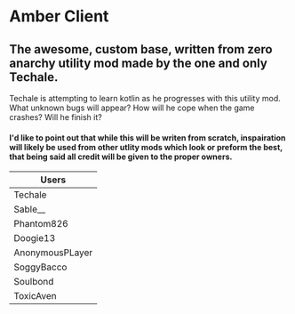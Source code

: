 # Amber Client
## The awesome, custom base, written from zero anarchy utility mod made by the one and only Techale.
Techale is attempting to learn kotlin as he progresses with this utility mod. What unknown bugs will appear? How will he cope when the game crashes? Will he finish it?
#### I'd like to point out that while this will be writen from scratch, inspairation will likely be used from other utlity mods which look or preform the best, that being said all credit will be given to the proper owners.

| Users |
|-------|
| Techale |
| Sable__ |
| Phantom826 |
| Doogie13 |
| AnonymousPLayer |
| SoggyBacco |
| Soulbond |
| ToxicAven |
